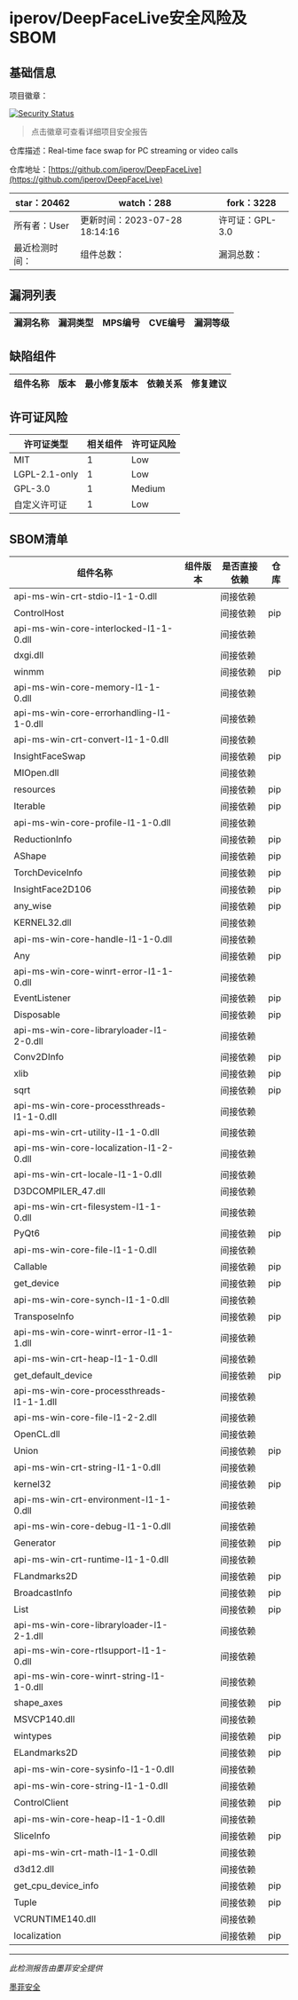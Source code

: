 # iperov/DeepFaceLive安全风险及SBOM

## 基础信息

项目徽章：

[![Security Status](https://www.murphysec.com/platform3/v31/badge/1754938732732887040.svg)](https://www.murphysec.com/console/report/1699124985657606144/1754938732732887040)

> 点击徽章可查看详细项目安全报告

仓库描述：Real-time face swap for PC streaming or video calls

仓库地址：[https://github.com/iperov/DeepFaceLive](https://github.com/iperov/DeepFaceLive)

| star：20462 | watch：288 | fork：3228 |
| ----------- | -------------- | ------------ |
| 所有者：User | 更新时间：2023-07-28 18:14:16 | 许可证：GPL-3.0 |
| 最近检测时间： | 组件总数： | 漏洞总数： |




## 漏洞列表

| 漏洞名称 | 漏洞类型 | MPS编号 | CVE编号 | 漏洞等级 |
| ------- | ------ | ------- | ------ | ----- |





## 缺陷组件

| 组件名称 | 版本 | 最小修复版本 | 依赖关系 | 修复建议 |
| -------- | ---- | ------------ | -------- | -------- |





## 许可证风险

| 许可证类型 | 相关组件 | 许可证风险 |
| ---------- | -------- | ---------- |
|MIT|1|Low|
|LGPL-2.1-only|1|Low|
|GPL-3.0|1|Medium|
|自定义许可证|1|Low|




## SBOM清单

| 组件名称 | 组件版本 | 是否直接依赖 | 仓库 |
| -------- | -------- | ------------ | ---- |
|api-ms-win-crt-stdio-l1-1-0.dll||间接依赖||
|ControlHost||间接依赖|pip|
|api-ms-win-core-interlocked-l1-1-0.dll||间接依赖||
|dxgi.dll||间接依赖||
|winmm||间接依赖|pip|
|api-ms-win-core-memory-l1-1-0.dll||间接依赖||
|api-ms-win-core-errorhandling-l1-1-0.dll||间接依赖||
|api-ms-win-crt-convert-l1-1-0.dll||间接依赖||
|InsightFaceSwap||间接依赖|pip|
|MIOpen.dll||间接依赖||
|resources||间接依赖|pip|
|Iterable||间接依赖|pip|
|api-ms-win-core-profile-l1-1-0.dll||间接依赖||
|ReductionInfo||间接依赖|pip|
|AShape||间接依赖|pip|
|TorchDeviceInfo||间接依赖|pip|
|InsightFace2D106||间接依赖|pip|
|any_wise||间接依赖|pip|
|KERNEL32.dll||间接依赖||
|api-ms-win-core-handle-l1-1-0.dll||间接依赖||
|Any||间接依赖|pip|
|api-ms-win-core-winrt-error-l1-1-0.dll||间接依赖||
|EventListener||间接依赖|pip|
|Disposable||间接依赖|pip|
|api-ms-win-core-libraryloader-l1-2-0.dll||间接依赖||
|Conv2DInfo||间接依赖|pip|
|xlib||间接依赖|pip|
|sqrt||间接依赖|pip|
|api-ms-win-core-processthreads-l1-1-0.dll||间接依赖||
|api-ms-win-crt-utility-l1-1-0.dll||间接依赖||
|api-ms-win-core-localization-l1-2-0.dll||间接依赖||
|api-ms-win-crt-locale-l1-1-0.dll||间接依赖||
|D3DCOMPILER_47.dll||间接依赖||
|api-ms-win-crt-filesystem-l1-1-0.dll||间接依赖||
|PyQt6||间接依赖|pip|
|api-ms-win-core-file-l1-1-0.dll||间接依赖||
|Callable||间接依赖|pip|
|get_device||间接依赖|pip|
|api-ms-win-core-synch-l1-1-0.dll||间接依赖||
|TransposeInfo||间接依赖|pip|
|api-ms-win-core-winrt-error-l1-1-1.dll||间接依赖||
|api-ms-win-crt-heap-l1-1-0.dll||间接依赖||
|get_default_device||间接依赖|pip|
|api-ms-win-core-processthreads-l1-1-1.dll||间接依赖||
|api-ms-win-core-file-l1-2-2.dll||间接依赖||
|OpenCL.dll||间接依赖||
|Union||间接依赖|pip|
|api-ms-win-crt-string-l1-1-0.dll||间接依赖||
|kernel32||间接依赖|pip|
|api-ms-win-crt-environment-l1-1-0.dll||间接依赖||
|api-ms-win-core-debug-l1-1-0.dll||间接依赖||
|Generator||间接依赖|pip|
|api-ms-win-crt-runtime-l1-1-0.dll||间接依赖||
|FLandmarks2D||间接依赖|pip|
|BroadcastInfo||间接依赖|pip|
|List||间接依赖|pip|
|api-ms-win-core-libraryloader-l1-2-1.dll||间接依赖||
|api-ms-win-core-rtlsupport-l1-1-0.dll||间接依赖||
|api-ms-win-core-winrt-string-l1-1-0.dll||间接依赖||
|shape_axes||间接依赖|pip|
|MSVCP140.dll||间接依赖||
|wintypes||间接依赖|pip|
|ELandmarks2D||间接依赖|pip|
|api-ms-win-core-sysinfo-l1-1-0.dll||间接依赖||
|api-ms-win-core-string-l1-1-0.dll||间接依赖||
|ControlClient||间接依赖|pip|
|api-ms-win-core-heap-l1-1-0.dll||间接依赖||
|SliceInfo||间接依赖|pip|
|api-ms-win-crt-math-l1-1-0.dll||间接依赖||
|d3d12.dll||间接依赖||
|get_cpu_device_info||间接依赖|pip|
|Tuple||间接依赖|pip|
|VCRUNTIME140.dll||间接依赖||
|localization||间接依赖|pip|


------

*此检测报告由墨菲安全提供*

[墨菲安全](www.murphysec.com)